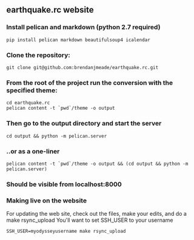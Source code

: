 ## earthquake.rc website


### Install pelican and markdown (python 2.7 required)

    pip install pelican markdown beautifulsoup4 icalendar

### Clone the repository:

    git clone git@github.com:brendanjmeade/earthquake.rc.git

### From the root of the project run the conversion with the specified theme:

    cd earthquake.rc 
    pelican content -t `pwd`/theme -o output

### Then go to the output directory and start the server

    cd output && python -m pelican.server

### ..or as a one-liner

    pelican content -t `pwd`/theme -o output && (cd output && python -m pelican.server)

### Should be visible from localhost:8000


### Making live on the website

For updating the web site, check out the files, make your edits, and do a make rsync_upload
You'll want to set SSH_USER to your username

    SSH_USER=myodysseyusername make rsync_upload

